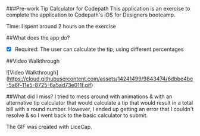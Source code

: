 ###Pre-work Tip Calculator for Codepath
This application is an exercise to complete the application to Codepath's iOS for Designers bootcamp. 

Time: I spent around 2 hours on the exercise

##What does the app do?

* [x] Required: The user can calculate the tip, using different percentages 

##Video Walkthrough

![Video Walkthrough] (https://cloud.githubusercontent.com/assets/14241499/9843474/6dbbe4be-5a6f-11e5-8725-6a5ad73e011f.gif)

##What did I miss?
I tried to mess around with animations & with an alternative tip calculator that would calculate a tip that would result in a total bill with a round number. However, I ended up getting an error that I couldn't resolve & so I went back to the basic calculator to submit.

The GIF was created with LiceCap.
